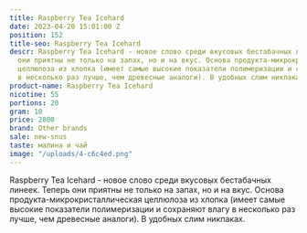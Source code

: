 ```yaml
---
title: Raspberry Tea Icehard
date: 2023-04-20 15:01:00 Z
position: 152
title-seo: Raspberry Tea Icehard
descr: Raspberry Tea Icehard - новое слово среди вкусовых бестабачных линеек. Теперь
  они приятны не только на запах, но и на вкус. Основа продукта-микрокристаллическая
  целлюлоза из хлопка (имеет самые высокие показатели полимеризации и сохраняют влагу
  в несколько раз лучше, чем древесные аналоги). В удобных слим никпаках.
product-name: Raspberry Tea Icehard
nicotine: 55
portions: 20
gram: 10
price: 2800
brand: Other brands
sale: new-snus
taste: малина и чай
image: "/uploads/4-c6c4ed.png"
---
```


Raspberry Tea Icehard - новое слово среди вкусовых бестабачных линеек. Теперь они приятны не только на запах, но и на вкус. Основа продукта-микрокристаллическая целлюлоза из хлопка (имеет самые высокие показатели полимеризации и сохраняют влагу в несколько раз лучше, чем древесные аналоги). В удобных слим никпаках.